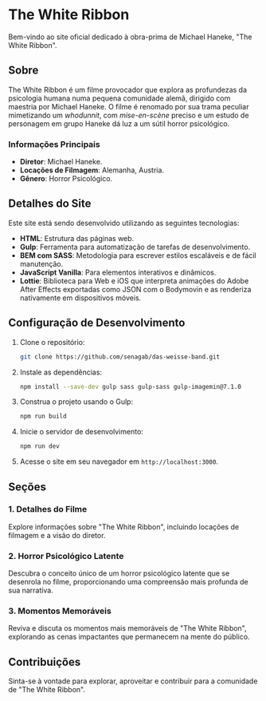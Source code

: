 # The White Ribbon

Bem-vindo ao site oficial dedicado à obra-prima de Michael Haneke, "The White Ribbon".

## Sobre

The White Ribbon é um filme provocador que explora as profundezas da psicologia humana numa pequena comunidade alemã, dirigido com maestria por Michael Haneke. O filme é renomado por sua trama peculiar mimetizando um _whodunnit_, com _mise-en-scène_ preciso e um estudo de personagem em grupo Haneke dá luz a um sútil horror psicológico.

### Informações Principais

- **Diretor**: Michael Haneke.
- **Locações de Filmagem**: Alemanha, Austria.
- **Gênero**: Horror Psicológico.

## Detalhes do Site

Este site está sendo desenvolvido utilizando as seguintes tecnologias:

- **HTML**: Estrutura das páginas web.
- **Gulp**: Ferramenta para automatização de tarefas de desenvolvimento.
- **BEM com SASS**: Metodologia para escrever estilos escaláveis e de fácil manutenção.
- **JavaScript Vanilla**: Para elementos interativos e dinâmicos.
- **Lottie**: Biblioteca para Web e iOS que interpreta animações do Adobe After Effects exportadas como JSON com o Bodymovin e as renderiza nativamente em dispositivos móveis.

## Configuração de Desenvolvimento

1. Clone o repositório:
    ```bash
    git clone https://github.com/senagab/das-weisse-band.git
    ```

2. Instale as dependências:
    ```bash
    npm install --save-dev gulp sass gulp-sass gulp-imagemin@7.1.0
    ```

3. Construa o projeto usando o Gulp:
    ```bash
    npm run build
    ```

4. Inicie o servidor de desenvolvimento:
    ```bash
    npm run dev
    ```

5. Acesse o site em seu navegador em `http://localhost:3000`.

## Seções

### 1. Detalhes do Filme

Explore informações sobre "The White Ribbon", incluindo locações de filmagem e a visão do diretor.

### 2. Horror Psicológico Latente

Descubra o conceito único de um horror psicológico latente que se desenrola no filme, proporcionando uma compreensão mais profunda de sua narrativa.

### 3. Momentos Memoráveis

Reviva e discuta os momentos mais memoráveis de "The White Ribbon", explorando as cenas impactantes que permanecem na mente do público.

## Contribuições

Sinta-se à vontade para explorar, aproveitar e contribuir para a comunidade de "The White Ribbon".
